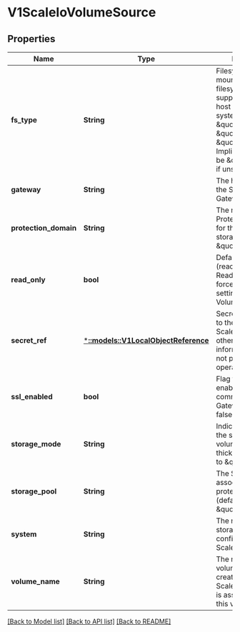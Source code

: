 # V1ScaleIoVolumeSource

## Properties
Name | Type | Description | Notes
------------ | ------------- | ------------- | -------------
**fs_type** | **String** | Filesystem type to mount. Must be a filesystem type supported by the host operating system. Ex. \&quot;ext4\&quot;, \&quot;xfs\&quot;, \&quot;ntfs\&quot;. Implicitly inferred to be \&quot;ext4\&quot; if unspecified. | [optional] [default to null]
**gateway** | **String** | The host address of the ScaleIO API Gateway. | [default to null]
**protection_domain** | **String** | The name of the Protection Domain for the configured storage (defaults to \&quot;default\&quot;). | [optional] [default to null]
**read_only** | **bool** | Defaults to false (read/write). ReadOnly here will force the ReadOnly setting in VolumeMounts. | [optional] [default to null]
**secret_ref** | [***::models::V1LocalObjectReference**](io.k8s.kubernetes.pkg.api.v1.LocalObjectReference.md) | SecretRef references to the secret for ScaleIO user and other sensitive information. If this is not provided, Login operation will fail. | [default to null]
**ssl_enabled** | **bool** | Flag to enable/disable SSL communication with Gateway, default false | [optional] [default to null]
**storage_mode** | **String** | Indicates whether the storage for a volume should be thick or thin (defaults to \&quot;thin\&quot;). | [optional] [default to null]
**storage_pool** | **String** | The Storage Pool associated with the protection domain (defaults to \&quot;default\&quot;). | [optional] [default to null]
**system** | **String** | The name of the storage system as configured in ScaleIO. | [default to null]
**volume_name** | **String** | The name of a volume already created in the ScaleIO system that is associated with this volume source. | [optional] [default to null]

[[Back to Model list]](../README.md#documentation-for-models) [[Back to API list]](../README.md#documentation-for-api-endpoints) [[Back to README]](../README.md)


